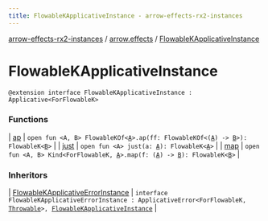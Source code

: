 ```yaml
---
title: FlowableKApplicativeInstance - arrow-effects-rx2-instances
---
```


[arrow-effects-rx2-instances](../../index.html) / [arrow.effects](../index.html) / [FlowableKApplicativeInstance](./index.html)

# FlowableKApplicativeInstance

`@extension interface FlowableKApplicativeInstance : Applicative<ForFlowableK>`

### Functions

| [ap](ap.html) | `open fun <A, B> FlowableKOf<`[`A`](ap.html#A)`>.ap(ff: FlowableKOf<(`[`A`](ap.html#A)`) -> `[`B`](ap.html#B)`>): FlowableK<`[`B`](ap.html#B)`>` |
| [just](just.html) | `open fun <A> just(a: `[`A`](just.html#A)`): FlowableK<`[`A`](just.html#A)`>` |
| [map](map.html) | `open fun <A, B> Kind<ForFlowableK, `[`A`](map.html#A)`>.map(f: (`[`A`](map.html#A)`) -> `[`B`](map.html#B)`): FlowableK<`[`B`](map.html#B)`>` |

### Inheritors

| [FlowableKApplicativeErrorInstance](../-flowable-k-applicative-error-instance/index.html) | `interface FlowableKApplicativeErrorInstance : ApplicativeError<ForFlowableK, `[`Throwable`](https://kotlinlang.org/api/latest/jvm/stdlib/kotlin/-throwable/index.html)`>, `[`FlowableKApplicativeInstance`](./index.html) |

